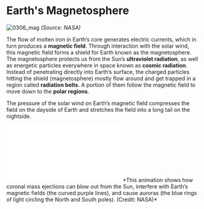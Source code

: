 # Earth's Magnetosphere

![0306_mag](./static/0306_mag.gif)
*(Source: NASA)*

The flow of molten iron in Earth’s core generates electric currents, which in turn produces a **magnetic field**.  Through interaction with the solar wind, this magnetic field forms a shield for Earth known as the magnetosphere. The magnetosphere protects us from the Sun’s **ultraviolet radiation**, as well as energetic particles everywhere in space known as **cosmic radiation**.  Instead of penetrating directly into Earth’s surface, the charged particles hitting the shield (magnetosphere) mostly flow around and get trapped in a region called **radiation belts**. A portion of them follow the magnetic field to move down to the **polar regions**.

The pressure of the solar wind on Earth’s magnetic field compresses the field on the dayside of Earth and stretches the field into a long tail on the nightside.

<iframe src="./videos/magnetic_field.mp4" frameborder="0" allowfullscreen></iframe>
*This animation shows how coronal mass ejections can blow out from the Sun, interfere with Earth’s magnetic fields (the curved purple lines), and cause auroras (the blue rings of light circling the North and South poles). (Credit: NASA)*
